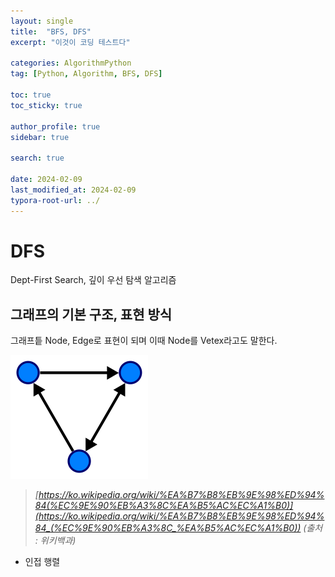 ```yaml
---
layout: single
title:  "BFS, DFS"
excerpt: "이것이 코딩 테스트다"

categories: AlgorithmPython
tag: [Python, Algorithm, BFS, DFS]

toc: true
toc_sticky: true

author_profile: true
sidebar: true

search: true

date: 2024-02-09
last_modified_at: 2024-02-09
typora-root-url: ../
---
```


# DFS

Dept-First Search, 깊이 우선 탐색 알고리즘



## 그래프의 기본 구조, 표현 방식

그래프틑 Node, Edge로 표현이 되며 이때 Node를 Vetex라고도 말한다.

![출처 : 위키백과](/images/2024-02-09-algorithm_python_5/Directed.svg.png)

> *[https://ko.wikipedia.org/wiki/%EA%B7%B8%EB%9E%98%ED%94%84(%EC%9E%90%EB%A3%8C%EA%B5%AC%EC%A1%B0)](https://ko.wikipedia.org/wiki/%EA%B7%B8%EB%9E%98%ED%94%84_(%EC%9E%90%EB%A3%8C_%EA%B5%AC%EC%A1%B0)) (출처 : 위키백과)*



- 인접 행렬



